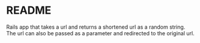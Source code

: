 # README

Rails app that takes a url and returns a shortened url as a random string. The url can also be passed as a parameter and redirected to the original url.
